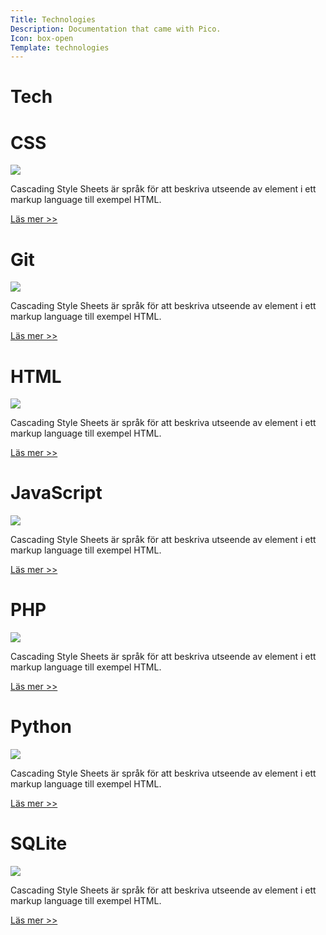 ```yaml
---
Title: Technologies
Description: Documentation that came with Pico.
Icon: box-open
Template: technologies
---
```


# Tech

<div class="techbox">
    <div class="box-top"><h1>CSS</h1></div>
    <div class="box-body">
        <img src="/image/tech/css.png" />
        <p>Cascading Style Sheets är språk för att beskriva utseende av element i ett markup language till exempel HTML. </p>
    </div>
    <div class="box-footer">
        <a href="/technology/css" class="button">Läs mer >></a>
    </div>
</div>

<div class="techbox">
    <div class="box-top"><h1>Git</h1></div>
    <div class="box-body">
        <img src="/image/tech/git.png" />
        <p>Cascading Style Sheets är språk för att beskriva utseende av element i ett markup language till exempel HTML. </p>
    </div>
    <div class="box-footer">
        <a href="/technology/git" class="button">Läs mer >></a>
    </div>
</div>

<div class="techbox">
    <div class="box-top"><h1>HTML</h1></div>
    <div class="box-body">
        <img src="/image/tech/html.png" />
        <p>Cascading Style Sheets är språk för att beskriva utseende av element i ett markup language till exempel HTML. </p>
    </div>
    <div class="box-footer">
        <a href="/technology/html" class="button">Läs mer >></a>
    </div>
</div>

<div class="techbox">
    <div class="box-top"><h1>JavaScript</h1></div>
    <div class="box-body">
        <img src="/image/tech/javascript.png" />
        <p>Cascading Style Sheets är språk för att beskriva utseende av element i ett markup language till exempel HTML. </p>
    </div>
    <div class="box-footer">
        <a href="/technology/javascript" class="button">Läs mer >></a>
    </div>
</div>

<div class="techbox">
    <div class="box-top"><h1>PHP</h1></div>
    <div class="box-body">
        <img src="/image/tech/php.png" />
        <p>Cascading Style Sheets är språk för att beskriva utseende av element i ett markup language till exempel HTML. </p>
    </div>
    <div class="box-footer">
        <a href="/technology/php" class="button">Läs mer >></a>
    </div>
</div>

<div class="techbox">
    <div class="box-top"><h1>Python</h1></div>
    <div class="box-body">
        <img src="/image/tech/python.png" />
        <p>Cascading Style Sheets är språk för att beskriva utseende av element i ett markup language till exempel HTML. </p>
    </div>
    <div class="box-footer">
        <a href="/technology/python" class="button">Läs mer >></a>
    </div>
</div>

<div class="techbox">
    <div class="box-top"><h1>SQLite</h1></div>
    <div class="box-body">
        <img src="/image/tech/sqlite.png" />
        <p>Cascading Style Sheets är språk för att beskriva utseende av element i ett markup language till exempel HTML. </p>
    </div>
    <div class="box-footer">
        <a href="/technology/sqlite" class="button">Läs mer >></a>
    </div>
</div>

